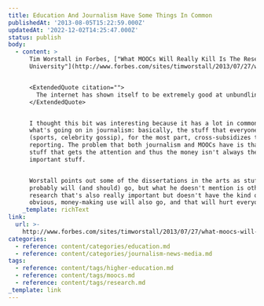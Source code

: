 ```yaml
---
title: Education And Journalism Have Some Things In Common
publishedAt: '2013-08-05T15:22:59.000Z'
updatedAt: '2022-12-02T14:25:47.000Z'
status: publish
body:
  - content: >
      Tim Worstall in Forbes, ["What MOOCs Will Really Kill Is The Research
      University"](http://www.forbes.com/sites/timworstall/2013/07/27/what-moocs-will-really-kill-is-the-research-university/):


      <ExtendedQuote citation="">
        The internet has shown itself to be extremely good at unbundling things, exposing cross subsidies. And it is undoubtedly true that undergraduate education subsidises research: so, if undergraduate education becomes cheap and cheerful videos, then who or what is going to pay for the research? And I suspect that the loudest screaming will come from those who are worried that, once we've exposed the cross subsidies and now must make the decision about which research to pay for directly, won't get their research paid for.
      </ExtendedQuote>


      I thought this bit was interesting because it has a lot in common with
      what's going on in journalism: basically, the stuff that everyone reads
      (sports, celebrity gossip), for the most part, cross-subsidizes the harder
      reporting. The problem that both journalism and MOOCs have is that the
      stuff that gets the attention and thus the money isn't always the most
      important stuff.


      Worstall points out some of the dissertations in the arts as stuff that
      probably will (and should) go, but what he doesn't mention is other
      research that's also really important but doesn't have the kind of
      obvious, money-making use will also go, and that will hurt everyone.
    _template: richText
link:
  url: >-
    http://www.forbes.com/sites/timworstall/2013/07/27/what-moocs-will-really-kill-is-the-research-university/
categories:
  - reference: content/categories/education.md
  - reference: content/categories/journalism-news-media.md
tags:
  - reference: content/tags/higher-education.md
  - reference: content/tags/moocs.md
  - reference: content/tags/research.md
_template: link
---
```



